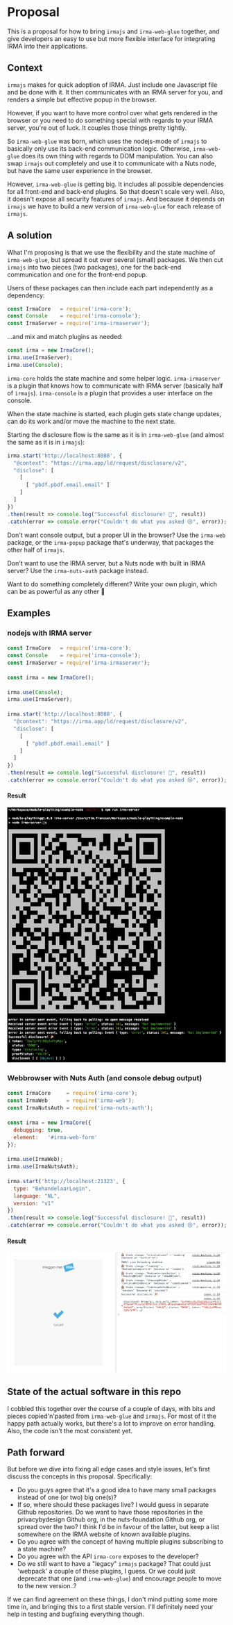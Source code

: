 # Proposal

This is a proposal for how to bring `irmajs` and `irma-web-glue` together, and
give developers an easy to use but more flexible interface for integrating IRMA
into their applications.

## Context

`irmajs` makes for quick adoption of IRMA. Just include one Javascript file and
be done with it. It then communicates with an IRMA server for you, and renders a
simple but effective popup in the browser.

However, if you want to have more control over what gets rendered in the browser
or you need to do something special with regards to your IRMA server, you're out
of luck. It couples those things pretty tightly.

So `irma-web-glue` was born, which uses the nodejs-mode of `irmajs` to basically
only use its back-end communication logic. Otherwise, `irma-web-glue` does its
own thing with regards to DOM manipulation. You can also swap `irmajs` out
completely and use it to communicate with a Nuts node, but have the same user
experience in the browser.

However, `irma-web-glue` is getting big. It includes all possible dependencies
for all front-end and back-end plugins. So that doesn't scale very well. Also,
it doesn't expose all security features of `irmajs`. And because it depends on
`irmajs` we have to build a new version of `irma-web-glue` for each release of
`irmajs`.

## A solution

What I'm proposing is that we use the flexibility and the state machine of
`irma-web-glue`, but spread it out over several (small) packages. We then cut
`irmajs` into two pieces (two packages), one for the back-end communication and
one for the front-end popup.

Users of these packages can then include each part independently as a dependency:

```javascript
const IrmaCore   = require('irma-core');
const Console    = require('irma-console');
const IrmaServer = require('irma-irmaserver');
```

...and mix and match plugins as needed:

```javascript
const irma = new IrmaCore();
irma.use(IrmaServer);
irma.use(Console);
```

`irma-core` holds the state machine and some helper logic. `irma-irmaserver` is
a plugin that knows how to communicate with IRMA server (basically half of
`irmajs`). `irma-console` is a plugin that provides a user interface on the
console.

When the state machine is started, each plugin gets state change updates, can do
its work and/or move the machine to the next state.

Starting the disclosure flow is the same as it is in `irma-web-glue` (and
almost the same as it is in `irmajs`):

```javascript
irma.start('http://localhost:8088', {
  "@context": "https://irma.app/ld/request/disclosure/v2",
  "disclose": [
    [
      [ "pbdf.pbdf.email.email" ]
    ]
  ]
})
.then(result => console.log("Successful disclosure! 🎉", result))
.catch(error => console.error("Couldn't do what you asked 😢", error));
```

Don't want console output, but a proper UI in the browser? Use the `irma-web`
package, or the `irma-popup` package that's underway, that packages the other
half of `irmajs`.

Don't want to use the IRMA server, but a Nuts node with built in IRMA server?
Use the `irma-nuts-auth` package instead.

Want to do something completely different? Write your own plugin, which can be
as powerful as any other 🌈

## Examples

### nodejs with IRMA server

```javascript
const IrmaCore   = require('irma-core');
const Console    = require('irma-console');
const IrmaServer = require('irma-irmaserver');

const irma = new IrmaCore();

irma.use(Console);
irma.use(IrmaServer);

irma.start('http://localhost:8088', {
  "@context": "https://irma.app/ld/request/disclosure/v2",
  "disclose": [
    [
      [ "pbdf.pbdf.email.email" ]
    ]
  ]
})
.then(result => console.log("Successful disclosure! 🎉", result))
.catch(error => console.error("Couldn't do what you asked 😢", error));
```

#### Result

![Result of running this code with NodeJs](console.png)

### Webbrowser with Nuts Auth (and console debug output)

```javascript
const IrmaCore     = require('irma-core');
const IrmaWeb      = require('irma-web');
const IrmaNutsAuth = require('irma-nuts-auth');

const irma = new IrmaCore({
  debugging: true,
  element:   '#irma-web-form'
});

irma.use(IrmaWeb);
irma.use(IrmaNutsAuth);

irma.start('http://localhost:21323', {
  type: "BehandelaarLogin",
  language: "NL",
  version: "v1"
})
.then(result => console.log("Successful disclosure! 🎉", result))
.catch(error => console.error("Couldn't do what you asked 😢", error));
```

#### Result

![Result of running this code in the browser](browser.png)

## State of the actual software in this repo

I cobbled this together over the course of a couple of days, with bits and
pieces copied'n'pasted from `irma-web-glue` and `irmajs`. For most of it the
happy path actually works, but there's a lot to improve on error handling. Also,
the code isn't the most consistent yet.

## Path forward

But before we dive into fixing all edge cases and style issues, let's first
discuss the concepts in this proposal. Specifically:

* Do you guys agree that it's a good idea to have many small packages instead of
one (or two) big one(s)?
* If so, where should these packages live? I would guess in separate Github
repositories. Do we want to have those repositories in the privacybydesign
Github org, in the nuts-foundation Github org, or spread over the two? I think
I'd be in favour of the latter, but keep a list somewhere on the IRMA website of
known available plugins.
* Do you agree with the concept of having multiple plugins subscribing to a
state machine?
* Do you agree with the API `irma-core` exposes to the developer?
* Do we still want to have a "legacy" `irmajs` package? That could just
'webpack' a couple of these plugins, I guess. Or we could just deprecate that
one (and `irma-web-glue`) and encourage people to move to the new version..?

If we can find agreement on these things, I don't mind putting some more time
in, and bringing this to a first stable version. I'll definitely need your help
in testing and bugfixing everything though.
